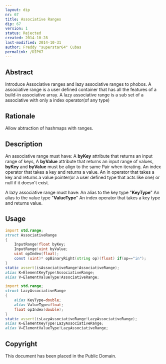 ```yaml
---
layout: dip
nr: 67
title: Associative Ranges
dip: 67
version: 1
status: Rejected
created: 2014-10-28
last-modified: 2014-10-31
author: Freddy "superstar64" Cubas
permalink: /DIP67
---
```


Abstract
--------

Introduce Associative ranges and lazy associative ranges to phobos. A
associative range is a user defined container that has all the features
of a build-in associative array. A lazy associative range is a sub set
of a associative with only a index operator(of any type)

Rationale
---------

Allow abtraction of hashmaps with ranges.

Description
-----------

An associative range must have: A **byKey** attribute that returns an
input range of keys, A **byValue** attribute that returns an input range
of values, **byKey** and **byValue** must be align to the same Pair when
iterating. An index operator that takes a key and returns a value. An in
operator that takes a key and returns a value pointer(or a user defined
type that acts like one) or null if it doesn't exist.

A lazy associative range must have: An alias to the key type
"**KeyType**" An alias to the value type "**ValueType**" An index
operator that takes a key type and returns value.

Usage
-----

```d
import std.range;
struct AssociativeRange
{
    InputRange!float byKey;
    InputRange!uint byValue;
    uint opIndex(float);
    const (uint)* opBinaryRight(string op)(float) if(op=="in");
}
static assert(isAssociativeRange!AssociativeRange);
alias K=ElementKeyType!AssociativeRange;
alias V=ElementValueType!AssociativeRange;
```

```d
import std.range;
struct LazyAssociativeRange
{
    alias KeyType=double;
    alias ValueType=float;
    float opIndex(double);
}
static assert(isLazyAssociativeRange!LazyAssociativeRange);
alias K=ElementKeyType!LazyAssociativeRange;
alias V=ElementValueType!LazyAssociativeRange;
```

Copyright
---------

This document has been placed in the Public Domain.
